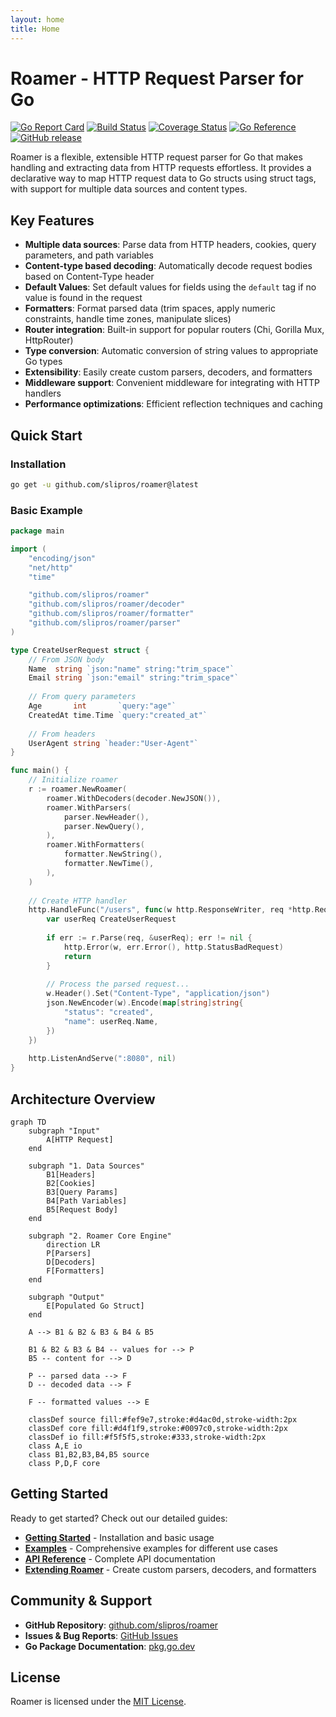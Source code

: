 ```yaml
---
layout: home
title: Home
---
```


# Roamer - HTTP Request Parser for Go

[![Go Report Card](https://goreportcard.com/badge/github.com/slipros/roamer)](https://goreportcard.com/report/github.com/slipros/roamer)
[![Build Status](https://github.com/slipros/roamer/actions/workflows/test.yml/badge.svg)](https://github.com/slipros/roamer/actions)
[![Coverage Status](https://coveralls.io/repos/github/slipros/roamer/badge.svg)](https://coveralls.io/github/slipros/roamer)
[![Go Reference](https://pkg.go.dev/badge/github.com/slipros/roamer.svg)](https://pkg.go.dev/github.com/slipros/roamer)
[![GitHub release](https://img.shields.io/github/v/release/SLIpros/roamer.svg)](https://github.com/slipros/roamer/releases)

Roamer is a flexible, extensible HTTP request parser for Go that makes handling and extracting data from HTTP requests effortless. It provides a declarative way to map HTTP request data to Go structs using struct tags, with support for multiple data sources and content types.

## Key Features

- **Multiple data sources**: Parse data from HTTP headers, cookies, query parameters, and path variables
- **Content-type based decoding**: Automatically decode request bodies based on Content-Type header  
- **Default Values**: Set default values for fields using the `default` tag if no value is found in the request
- **Formatters**: Format parsed data (trim spaces, apply numeric constraints, handle time zones, manipulate slices)
- **Router integration**: Built-in support for popular routers (Chi, Gorilla Mux, HttpRouter)
- **Type conversion**: Automatic conversion of string values to appropriate Go types
- **Extensibility**: Easily create custom parsers, decoders, and formatters
- **Middleware support**: Convenient middleware for integrating with HTTP handlers
- **Performance optimizations**: Efficient reflection techniques and caching

## Quick Start

### Installation

```bash
go get -u github.com/slipros/roamer@latest
```

### Basic Example

```go
package main

import (
    "encoding/json"
    "net/http"
    "time"

    "github.com/slipros/roamer"
    "github.com/slipros/roamer/decoder"
    "github.com/slipros/roamer/formatter"
    "github.com/slipros/roamer/parser"
)

type CreateUserRequest struct {
    // From JSON body
    Name  string `json:"name" string:"trim_space"`
    Email string `json:"email" string:"trim_space"`
    
    // From query parameters
    Age       int       `query:"age"`
    CreatedAt time.Time `query:"created_at"`
    
    // From headers
    UserAgent string `header:"User-Agent"`
}

func main() {
    // Initialize roamer
    r := roamer.NewRoamer(
        roamer.WithDecoders(decoder.NewJSON()),
        roamer.WithParsers(
            parser.NewHeader(),
            parser.NewQuery(),
        ),
        roamer.WithFormatters(
            formatter.NewString(),
            formatter.NewTime(),
        ),
    )
    
    // Create HTTP handler
    http.HandleFunc("/users", func(w http.ResponseWriter, req *http.Request) {
        var userReq CreateUserRequest
        
        if err := r.Parse(req, &userReq); err != nil {
            http.Error(w, err.Error(), http.StatusBadRequest)
            return
        }
        
        // Process the parsed request...
        w.Header().Set("Content-Type", "application/json")
        json.NewEncoder(w).Encode(map[string]string{
            "status": "created",
            "name": userReq.Name,
        })
    })
    
    http.ListenAndServe(":8080", nil)
}
```

## Architecture Overview

```mermaid
graph TD
    subgraph "Input"
        A[HTTP Request]
    end

    subgraph "1. Data Sources"
        B1[Headers]
        B2[Cookies]
        B3[Query Params]
        B4[Path Variables]
        B5[Request Body]
    end

    subgraph "2. Roamer Core Engine"
        direction LR
        P[Parsers]
        D[Decoders]
        F[Formatters]
    end

    subgraph "Output"
        E[Populated Go Struct]
    end

    A --> B1 & B2 & B3 & B4 & B5

    B1 & B2 & B3 & B4 -- values for --> P
    B5 -- content for --> D

    P -- parsed data --> F
    D -- decoded data --> F

    F -- formatted values --> E

    classDef source fill:#fef9e7,stroke:#d4ac0d,stroke-width:2px
    classDef core fill:#d4f1f9,stroke:#0097c0,stroke-width:2px
    classDef io fill:#f5f5f5,stroke:#333,stroke-width:2px
    class A,E io
    class B1,B2,B3,B4,B5 source
    class P,D,F core
```

## Getting Started

Ready to get started? Check out our detailed guides:

- [**Getting Started**](getting-started.html) - Installation and basic usage
- [**Examples**](examples.html) - Comprehensive examples for different use cases  
- [**API Reference**](api-reference.html) - Complete API documentation
- [**Extending Roamer**](extending.html) - Create custom parsers, decoders, and formatters

## Community & Support

- **GitHub Repository**: [github.com/slipros/roamer](https://github.com/slipros/roamer)
- **Issues & Bug Reports**: [GitHub Issues](https://github.com/slipros/roamer/issues)
- **Go Package Documentation**: [pkg.go.dev](https://pkg.go.dev/github.com/slipros/roamer)

## License

Roamer is licensed under the [MIT License](https://github.com/slipros/roamer/blob/main/LICENSE).